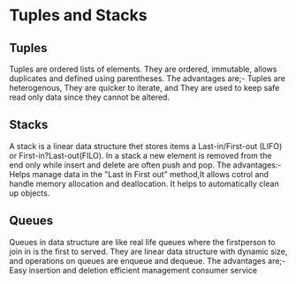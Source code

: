 # Tuples and Stacks
## Tuples
Tuples are ordered lists of elements.
They are ordered, immutable, allows duplicates and defined using parentheses.
The advantages are;-
  Tuples are heterogenous,
  They are quicker to iterate, and
  They are used to keep safe read only data since they cannot be altered.
## Stacks
A stack is a linear data structure thet stores items a Last-in/First-out (LIFO) or First-in?Last-out(FILO).
In a stack a new element is removed from the end only while insert and delete are often push and pop.
The advantages:-
Helps manage data in the "Last in First out" method,It allows cotrol and handle memory allocation and deallocation.
It helps to automatically clean up objects.
## Queues
Queues in data structure are like real life queues where the firstperson to join in is the first to served.
They are linear data structure with dynamic size, and operations on queues are enqueue and dequeue.
The advantages are;-
Easy insertion and deletion
efficient management
consumer service





